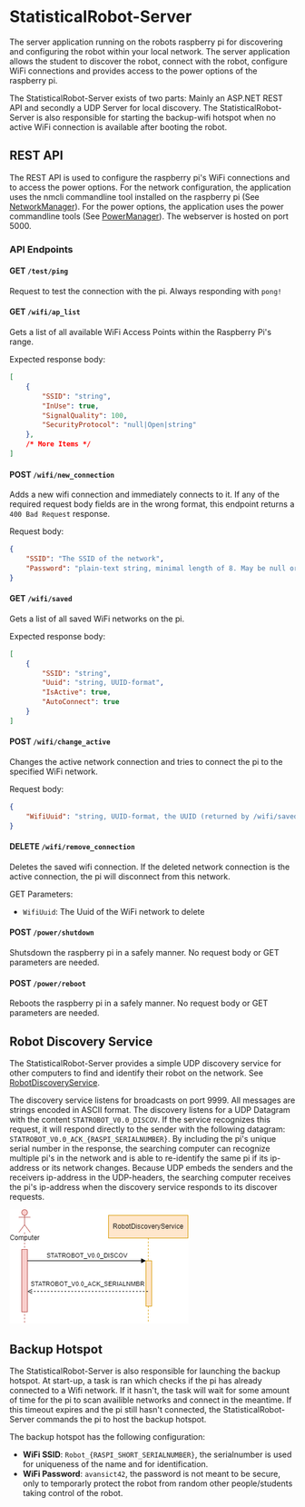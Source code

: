 # StatisticalRobot-Server

The server application running on the robots raspberry pi for discovering and configuring the robot within your local network. The server application allows the student to discover the robot, connect with the robot, configure WiFi connections and provides access to the power options of the raspberry pi.

The StatisticalRobot-Server exists of two parts: Mainly an ASP.NET REST API and secondly a UDP Server for local discovery. The StatisticalRobot-Server is also responsible for starting the backup-wifi hotspot when no active WiFi connection is available after booting the robot.

## REST API

The REST API is used to configure the raspberry pi's WiFi connections and to access the power options. For the network configuration, the application uses the nmcli commandline tool installed on the raspberry pi (See [NetworkManager](NetworkManager.cs)). For the power options, the application uses the power commandline tools (See [PowerManager](PowerManager.cs)). The webserver is hosted on port 5000.

### API Endpoints

#### GET `/test/ping`

Request to test the connection with the pi. Always responding with `pong!`

#### GET `/wifi/ap_list`

Gets a list of all available WiFi Access Points within the Raspberry Pi's range.

Expected response body:

```json
[
    {
        "SSID": "string",
        "InUse": true,
        "SignalQuality": 100,
        "SecurityProtocol": "null|Open|string"
    },
    /* More Items */
]
```

#### POST `/wifi/new_connection`

Adds a new wifi connection and immediately connects to it. If any of the required request body fields are in the wrong format, this endpoint returns a `400 Bad Request` response.

Request body:

```json
{
    "SSID": "The SSID of the network",
    "Password": "plain-text string, minimal length of 8. May be null or empty if no password is required for the specified SSID."
}
```

#### GET `/wifi/saved`

Gets a list of all saved WiFi networks on the pi.

Expected response body:

```json
[
    {
        "SSID": "string",
        "Uuid": "string, UUID-format",
        "IsActive": true,
        "AutoConnect": true
    }
]
```

#### POST `/wifi/change_active`

Changes the active network connection and tries to connect the pi to the specified WiFi network.

Request body:

```json
{
    "WifiUuid": "string, UUID-format, the UUID (returned by /wifi/saved) of the wifi network"
}
```

#### DELETE `/wifi/remove_connection`

Deletes the saved wifi connection. If the deleted network connection is the active connection, the pi will disconnect from this network.

GET Parameters:

- `WifiUuid`: The Uuid of the WiFi network to delete

#### POST `/power/shutdown`

Shutsdown the raspberry pi in a safely manner. No request body or GET parameters are needed.

#### POST `/power/reboot`

Reboots the raspberry pi in a safely manner. No request body or GET parameters are needed.

## Robot Discovery Service

The StatisticalRobot-Server provides a simple UDP discovery service for other computers to find and identify their robot on the network. See [RobotDiscoveryService](RobotDiscoveryService.cs).

The discovery service listens for broadcasts on port 9999. All messages are strings encoded in ASCII format. The discovery listens for a UDP Datagram with the content `STATROBOT_V0.0_DISCOV`. If the service recognizes this request, it will respond directly to the sender with the following datagram: `STATROBOT_V0.0_ACK_{RASPI_SERIALNUMBER}`. By including the pi's unique serial number in the response, the searching computer can recognize multiple pi's in the network and is able to re-identify the same pi if its ip-address or its network changes. Because UDP embeds the senders and the receivers ip-address in the UDP-headers, the searching computer receives the pi's ip-address when the discovery service responds to its discover requests.

![Robot Discovery Sequence](./robotdiscovery.png)

## Backup Hotspot

The StatisticalRobot-Server is also responsible for launching the backup hotspot. At start-up, a task is ran which checks if the pi has already connected to a Wifi network. If it hasn't, the task will wait for some amount of time for the pi to scan availible networks and connect in the meantime. If this timeout expires and the pi still hasn't connected, the StatisticalRobot-Server commands the pi to host the backup hotspot.

The backup hotspot has the following configuration:

- **WiFi SSID**: `Robot_{RASPI_SHORT_SERIALNUMBER}`, the serialnumber is used for uniqueness of the name and for identification.
- **WiFi Password**: `avansict42`, the password is not meant to be secure, only to temporarly protect the robot from random other people/students taking control of the robot.
